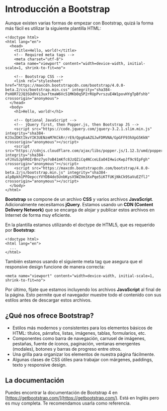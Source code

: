 # Introducción a Bootstrap

Aunque existen varias formas de empezar con Bootstrap, quizá la forma más fácil es utilizar la siguiente plantilla HTML:

```markup
<!doctype html>
<html lang="en">
  <head>
    <title>Hello, world!</title>
    <!-- Required meta tags -->
    <meta charset="utf-8">
    <meta name="viewport" content="width=device-width, initial-scale=1, shrink-to-fit=no">

    <!-- Bootstrap CSS -->
    <link rel="stylesheet" href="https://maxcdn.bootstrapcdn.com/bootstrap/4.0.0-beta.2/css/bootstrap.min.css" integrity="sha384-PsH8R72JQ3SOdhVi3uxftmaW6Vc51MKb0q5P2rRUpPvrszuE4W1povHYgTpBfshb" crossorigin="anonymous">
  </head>
  <body>
    <h1>Hello, world!</h1>

    <!-- Optional JavaScript -->
    <!-- jQuery first, then Popper.js, then Bootstrap JS -->
    <script src="https://code.jquery.com/jquery-3.2.1.slim.min.js" integrity="sha384-KJ3o2DKtIkvYIK3UENzmM7KCkRr/rE9/Qpg6aAZGJwFDMVNA/GpGFF93hXpG5KkN" crossorigin="anonymous"></script>
    <script src="https://cdnjs.cloudflare.com/ajax/libs/popper.js/1.12.3/umd/popper.min.js" integrity="sha384-vFJXuSJphROIrBnz7yo7oB41mKfc8JzQZiCq4NCceLEaO4IHwicKwpJf9c9IpFgh" crossorigin="anonymous"></script>
    <script src="https://maxcdn.bootstrapcdn.com/bootstrap/4.0.0-beta.2/js/bootstrap.min.js" integrity="sha384-alpBpkh1PFOepccYVYDB4do5UnbKysX5WZXm3XxPqe5iKTfUKjNkCk9SaVuEZflJ" crossorigin="anonymous"></script>
  </body>
</html>
```

**Bootstrap** se compone de un archivo **CSS** y varios archivos **JavaScript**. Adicionalmente necesitamos **jQuery**. Estamos usando un **CDN \(Content Delivery Network\)** que se encarga de alojar y publicar estos archivos en Internet de forma muy eficiente.

En la plantilla estamos utilizando el doctype de HTML5, que es requerido por **Bootstrap**:

```markup
<!doctype html>
<html lang="en">
  ...
</html>
```

También estamos usando el siguiente meta tag que asegura que el responsive design funcione de manera correcta:

```markup
<meta name="viewport" content="width=device-width, initial-scale=1, shrink-to-fit=no">
```

Por último, fíjate que estamos incluyendo los archivos **JavaScript** al final de la página. Esto permite que el navegador muestre todo el contenido con sus estilos antes de descargar estos archivos.

## ¿Qué nos ofrece Bootstrap?

* Estilos más modernos y consistentes para los elementos básicos de HTML: títulos, párrafos, listas, imágenes, tablas, formularios, etc.
* Componentes como barra de navegación, carrusel de imágenes, pestañas, fuente de íconos, paginación, ventanas emergentes \(modales\), botones y barras de progreso entre otros.
* Una grilla para organizar los elementos de nuestra página fácilmente.
* Algunas clases de CSS útiles para trabajar con márgenes, paddings, texto y responsive design.

## La documentación

Puedes encontrar la documentación de Bootstrap 4 en [https://getbootstrap.com/](https://getbootstrap.com/). Está en Inglés pero es muy completa. Te recomendamos usarla como referencia.

